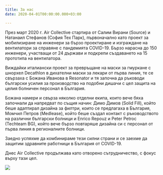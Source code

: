 ```yaml
---
title: За нас
date: 2020-04-01T00:00:00.000+03:00

---
```

През март 2020 г. Air Collective стартира от Салим Вирани (Source) и Натанаил Стефанов (София Тех Парк), първоначално като проект за мобилизиране на инженери за бързо проектиране и изграждане на вентилатори за справяне с пандемията COVID-19. Бързо нарасна до 150 инженери, участващи от 24 държави и подкрепи създаването на 15 прототипа на вентилатора.

Виждайки италиански проект за превръщане на маски за гмуркане с шнорхел Decathlon в дихателни маски за лекари от първа линия, те се свързаха с Божана Иванова в Resonator и тя започна да ръководи български усилия за производство на подобни дишачи с цел защита на целия болничен персонал в България.

Божана намери и свърза няколко отделни екипа, които вече бяха започнали да напредват по същия начин: Димо Димов (Solid Fill), който беше адаптирал дизайна за филтри, които се предлагаха в България, Момчил Петров (Medlease), който беше създал контакт с ръководството на различни български болници и Enrico Repouz и Peter Petroc (Techteam BG), който вече бързо повтаряше дизайна си с персонал от първа линия в регионалните болници.

Заедно успяхме да комбинираме тези силни страни и се заехме да защитим здравните работници в България от COVID-19.

Днес Air Collective продължава като отворено сътрудничество, с фокус върху тази цел.

![](/images/d57c1197c8628db027b5275205cee4fd.jpeg)